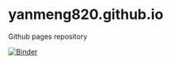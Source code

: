 # yanmeng820.github.io
Github pages repository


[![Binder](https://mybinder.org/badge_logo.svg)](https://mybinder.org/v2/gh/Yanmeng820/yanmeng820.github.io/main)
